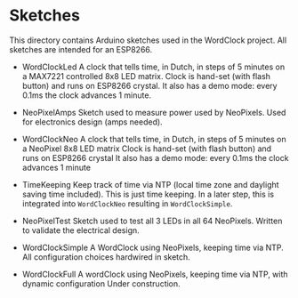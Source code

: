 # Sketches

This directory contains Arduino sketches used in the WordClock project.
All sketches are intended for an ESP8266.

 - WordClockLed
   A clock that tells time, in Dutch, in steps of 5 minutes on a MAX7221 controlled 8x8 LED matrix.
   Clock is hand-set (with flash button) and runs on ESP8266 crystal.
   It also has a demo mode: every 0.1ms the clock advances 1 minute.
   
 - NeoPixelAmps
   Sketch used to measure power used by NeoPixels.
   Used for electronics design (amps needed).
   
 - WordClockNeo
   A clock that tells time, in Dutch, in steps of 5 minutes on a NeoPixel 8x8 LED matrix
   Clock is hand-set (with flash button) and runs on ESP8266 crystal
   It also has a demo mode: every 0.1ms the clock advances 1 minute

 - TimeKeeping 
   Keep track of time via NTP (local time zone and daylight saving time included).
   This is just time keeping. In a later step, this is integrated into `WordClockNeo`
   resulting in `WordClockSimple`.

 - NeoPixelTest 
   Sketch used to test all 3 LEDs in all 64 NeoPixels.
   Written to validate the electrical design.

 - WordClockSimple
   A WordClock using NeoPixels, keeping time via NTP.
   All configuration choices hardwired in sketch.

 - WordClockFull
   A wordClock using NeoPixels, keeping time via NTP, with dynamic configuration
   Under construction.
   
